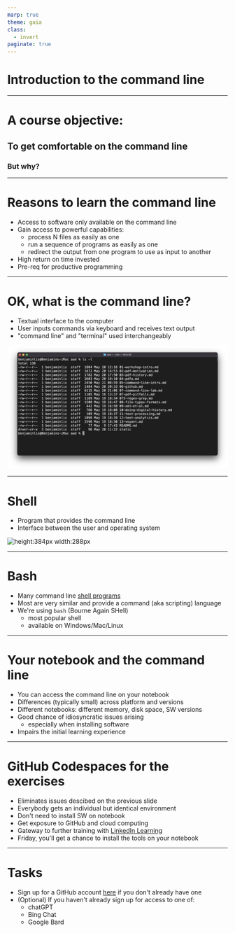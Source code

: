 ```yaml
---
marp: true
theme: gaia
class:
  - invert
paginate: true
---
```

<!-- _class: lead -->
# Introduction to the command line
---
<!-- _class: lead -->
# A course objective:
## To get comfortable on the command line
### But why?
---
# Reasons to learn the command line
* Access to software only available on the command line
* Gain access to powerful capabilities:
     * process N files as easily as one
     * run a sequence of programs as easily as one
     * redirect the output from one program to use as input to another
* High return on time invested
* Pre-req for productive programming
---
# OK, what is the command line?
* Textual interface to the computer
* User inputs commands via keyboard and receives text output
* "command line" and "terminal" used interchangeably

![height:256px width:384px](static/command-line.png)

---
# Shell
* Program that provides the command line
* Interface between the user and operating system

![height:384px width:288px](https://encrypted-tbn0.gstatic.com/images?q=tbn:ANd9GcRgL8vVGby133vx9tQBjKyZ24VdkDrnlNdWRdwRg6EBjCYHzaa5ckhI7up6YthQAal7Yag&usqp=CAU)

---
# Bash
* Many command line [shell programs](https://en.wikipedia.org/wiki/Unix_shell)
* Most are very similar and provide a command (aka scripting) language
* We're using `bash` (Bourne Again SHell)
   * most popular shell
   * available on Windows/Mac/Linux 
---
# Your notebook and the command line
* You can access the command line on your notebook
* Differences (typically small) across platform and versions
* Different notebooks: different memory, disk space, SW versions
* Good chance of idiosyncratic issues arising 
     * especially when installing software
* Impairs the initial learning experience
---
# GitHub Codespaces for the exercises
* Eliminates issues descibed on the previous slide 
* Everybody gets an individual but identical environment
* Don't need to install SW on notebook
* Get exposure to GitHub and cloud computing
* Gateway to further training with [LinkedIn Learning](https://www.linkedin.com/learning/topics/hands-on-practice-with-github-codespaces)
* Friday, you'll get a chance to install the tools on your notebook
---
# Tasks
* Sign up for a GitHub account [here](https://github.com/join) if you don't already have one
* (Optional) If you haven't already sign up for access to one of:
    * chatGPT
    * Bing Chat
    * Google Bard